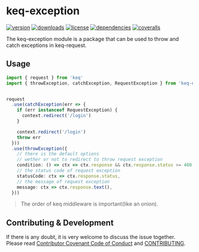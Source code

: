 # keq-exception

[![version](https://img.shields.io/npm/v/keq-exception.svg?style=flat-square)](https://www.npmjs.com/package/keq-exception)
[![downloads](https://img.shields.io/npm/dm/keq-exception.svg?style=flat-square)](https://www.npmjs.com/package/keq-exception)
[![license](https://img.shields.io/npm/l/keq-exception.svg?style=flat-square)](https://www.npmjs.com/package/keq-exception)
[![dependencies](https://img.shields.io/david/keq-request/keq-exception.svg?style=flat-square)](https://www.npmjs.com/package/keq-exception)
[![coveralls](https://img.shields.io/coveralls/github/keq-request/keq-exception.svg?style=flat-square)](https://coveralls.io/github/keq-request/keq-exception)



<!-- description -->
The keq-exception module is a package that can be used to throw and catch exceptions in keq-request.
<!-- description -->

## Usage

<!-- usage -->
```typescript
import { request } from 'keq'
import { throwException, catchException, RequestException } from 'keq-exception'


request
  .use(catchException(err => {
    if (err instanceof RequestException) {
      context.redirect('/login')
    }

    context.redirect('/login')
    throw err
  }))
  .use(throwException({
    // there is the default options
    // wether or not to redirect to throw request exception
    condition: () => ctx => ctx.response && ctx.response.status >= 400,
    // the status code of request exception
    statusCode: ctx => ctx.response.status,
    // the message of request exception
    message: ctx => ctx.response.text(),
  }))
```

> The order of keq middleware is important(like an onion).
<!-- usage -->

<!-- addition --><!-- addition -->


## Contributing & Development

If there is any doubt, it is very welcome to discuss the issue together.
Please read [Contributor Covenant Code of Conduct](.github/CODE_OF_CONDUCT.md) and [CONTRIBUTING](.github/CONTRIBUTING.md).
